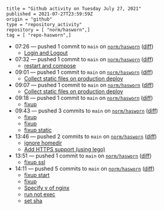 ```
title = "Github activity on Tuesday July 27, 2021"
published = 2021-07-27T23:59:59Z
origin = "github"
type = "repository_activity"
repository = [ "norm/hasworn",]
tag = [ "repo-hasworn",]
```

* 07:26 — pushed 1 commit to `main` on [`norm/hasworn`](https://github.com/norm/hasworn) ([diff](https://github.com/norm/hasworn/compare/281484ccafe15f7047e729a509ae03d63610eea6..211ac804427657996ddf2e8031df0ae55a7daec0))
  * [Login and Logout](https://github.com/norm/hasworn/commit/211ac804427657996ddf2e8031df0ae55a7daec0)
* 07:32 — pushed 1 commit to `main` on [`norm/hasworn`](https://github.com/norm/hasworn) ([diff](https://github.com/norm/hasworn/compare/211ac804427657996ddf2e8031df0ae55a7daec0..6cd7ecfff7697aa9dbc47e2e436f8e05ecb1a871))
  * [restart and compose](https://github.com/norm/hasworn/commit/6cd7ecfff7697aa9dbc47e2e436f8e05ecb1a871)
* 09:01 — pushed 1 commit to `main` on [`norm/hasworn`](https://github.com/norm/hasworn) ([diff](https://github.com/norm/hasworn/compare/6cd7ecfff7697aa9dbc47e2e436f8e05ecb1a871..0be0a79e09e6c2b055413fc0ce7a1672031ec111))
  * [Collect static files on production deploy](https://github.com/norm/hasworn/commit/0be0a79e09e6c2b055413fc0ce7a1672031ec111)
* 09:07 — pushed 1 commit to `main` on [`norm/hasworn`](https://github.com/norm/hasworn) ([diff](https://github.com/norm/hasworn/compare/0be0a79e09e6c2b055413fc0ce7a1672031ec111..cee82ee00cacb35acbe60bae8523f1bef28138fd))
  * [Collect static files on production deploy](https://github.com/norm/hasworn/commit/cee82ee00cacb35acbe60bae8523f1bef28138fd)
* 09:18 — pushed 1 commit to `main` on [`norm/hasworn`](https://github.com/norm/hasworn) ([diff](https://github.com/norm/hasworn/compare/cee82ee00cacb35acbe60bae8523f1bef28138fd..2c6985fcd7503a14ffe50fb10f8348a6ed9cac9d))
  * [fixup](https://github.com/norm/hasworn/commit/2c6985fcd7503a14ffe50fb10f8348a6ed9cac9d)
* 09:43 — pushed 3 commits to `main` on [`norm/hasworn`](https://github.com/norm/hasworn) ([diff](https://github.com/norm/hasworn/compare/2c6985fcd7503a14ffe50fb10f8348a6ed9cac9d..beecf0cefdde2ceceeac842d45a7aac300528390))
  * [fixup](https://github.com/norm/hasworn/commit/2dac8239ca8755aed0c442bd82668a61778a1bf7)
  * [fixup](https://github.com/norm/hasworn/commit/1f00459735e1a639c954f89d4106697b7b05c8f6)
  * [fixup static](https://github.com/norm/hasworn/commit/beecf0cefdde2ceceeac842d45a7aac300528390)
* 13:46 — pushed 2 commits to `main` on [`norm/hasworn`](https://github.com/norm/hasworn) ([diff](https://github.com/norm/hasworn/compare/beecf0cefdde2ceceeac842d45a7aac300528390..8dd1da7d46eea7180ba38783187f43fe2198837a))
  * [ignore homedir](https://github.com/norm/hasworn/commit/9facb44c698772468e81c3721dadd7176de5da0f)
  * [Add HTTPS support (using lego)](https://github.com/norm/hasworn/commit/8dd1da7d46eea7180ba38783187f43fe2198837a)
* 13:51 — pushed 1 commit to `main` on [`norm/hasworn`](https://github.com/norm/hasworn) ([diff](https://github.com/norm/hasworn/compare/8dd1da7d46eea7180ba38783187f43fe2198837a..770d2a82d1e3c0a53d3fb3e3390080da78458071))
  * [fixup ssl](https://github.com/norm/hasworn/commit/770d2a82d1e3c0a53d3fb3e3390080da78458071)
* 14:11 — pushed 5 commits to `main` on [`norm/hasworn`](https://github.com/norm/hasworn) ([diff](https://github.com/norm/hasworn/compare/770d2a82d1e3c0a53d3fb3e3390080da78458071..b150037b940248071b584a95a472b06f0438a766))
  * [fixup start](https://github.com/norm/hasworn/commit/5cd547acec6bf08defe4638264181016f8333e98)
  * [fixup](https://github.com/norm/hasworn/commit/2d9129001df2930a73fa057c302be95b60ba063d)
  * [Specify v of nginx](https://github.com/norm/hasworn/commit/c49836fd08c04773370aa257b3ce519f89d466c0)
  * [run not exec](https://github.com/norm/hasworn/commit/6d8e84278b31af2a468c5328770592e465f8ae53)
  * [set sha](https://github.com/norm/hasworn/commit/b150037b940248071b584a95a472b06f0438a766)
